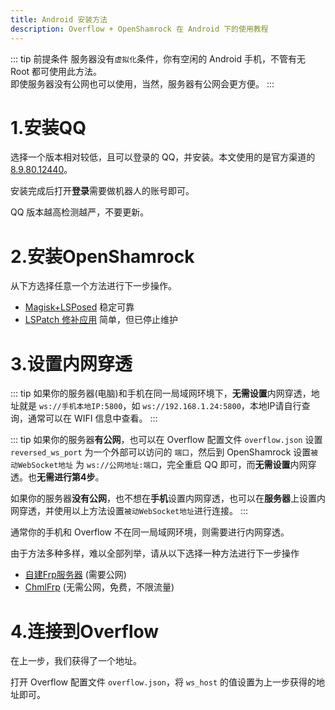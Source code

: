 ```yaml
---
title: Android 安装方法
description: Overflow + OpenShamrock 在 Android 下的使用教程
---
```


::: tip 前提条件
服务器没有`虚拟化`条件，你有空闲的 Android 手机，不管有无 Root 都可使用此方法。  
即使服务器没有公网也可以使用，当然，服务器有公网会更方便。
:::

# 1.安装QQ

选择一个版本相对较低，且可以登录的 QQ，并安装。本文使用的是官方渠道的 [8.9.80.12440](https://downv6.qq.com/qqweb/QQ_1/android_apk/Android_8.9.80_64.apk)。

安装完成后打开**登录**需要做机器人的账号即可。

QQ 版本越高检测越严，不要更新。

# 2.安装OpenShamrock

从下方选择任意一个方法进行下一步操作。

+ [Magisk+LSPosed](android-magisk-lsposed.md) 稳定可靠
+ [LSPatch 修补应用](android-lspatch.md) 简单，但已停止维护

# 3.设置内网穿透

::: tip
如果你的服务器(电脑)和手机在同一局域网环境下，**无需设置**内网穿透，地址就是 `ws://手机本地IP:5800`，如 `ws://192.168.1.24:5800`，本地IP请自行查询，通常可以在 WIFI 信息中查看。
:::

::: tip
如果你的服务器**有公网**，也可以在 Overflow 配置文件 `overflow.json` 设置 `reversed_ws_port` 为一个外部可以访问的 `端口`，然后到 OpenShamrock 设置`被动WebSocket地址` 为 `ws://公网地址:端口`，完全重启 QQ 即可，而**无需设置**内网穿透。也**无需进行第4步**。

如果你的服务器**没有公网**，也不想在**手机**设置内网穿透，也可以在**服务器**上设置内网穿透，并使用以上方法设置`被动WebSocket地址`进行连接。
:::

通常你的手机和 Overflow 不在同一局域网环境，则需要进行内网穿透。

由于方法多种多样，难以全部列举，请从以下选择一种方法进行下一步操作
+ [自建Frp服务器](android-frps) (需要公网)
+ [ChmlFrp](android-chmlfrp) (无需公网，免费，不限流量)

# 4.连接到Overflow

在上一步，我们获得了一个地址。

打开 Overflow 配置文件 `overflow.json`，将 `ws_host` 的值设置为上一步获得的地址即可。
